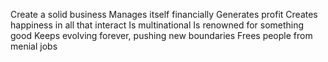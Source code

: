 Create a solid business
    Manages itself financially
    Generates profit
    Creates happiness in all that interact
    Is multinational
    Is renowned for something good
    Keeps evolving forever, pushing new boundaries
    Frees people from menial jobs
